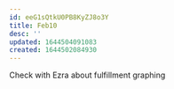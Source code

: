 ```yaml
---
id: eeG1sQtkU0PB8KyZJ8o3Y
title: Feb10
desc: ''
updated: 1644504091083
created: 1644502084930
---
```


Check with Ezra about fulfillment graphing

